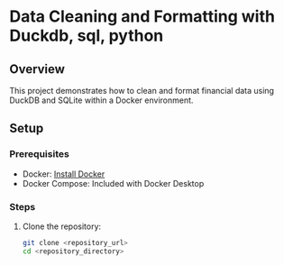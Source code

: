 # Data Cleaning and Formatting with Duckdb, sql, python

## Overview
This project demonstrates how to clean and format financial data using DuckDB and SQLite within a Docker environment.

## Setup

### Prerequisites
- Docker: [Install Docker](https://www.docker.com/)
- Docker Compose: Included with Docker Desktop

### Steps
1. Clone the repository:
   ```sh
   git clone <repository_url>
   cd <repository_directory>
